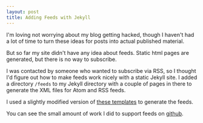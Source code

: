 ```yaml
---
layout: post
title: Adding Feeds with Jekyll
---
```


I'm loving not worrying about my blog getting hacked, though I haven't had a lot of time to turn these ideas for posts into actual published material.

But so far my site didn't have any idea about feeds. Static html pages are generated, but there is no way to subscribe.

I was contacted by someone who wanted to subscribe via RSS, so I thought I'd figure out how to make feeds work nicely with a static Jekyll site. I added a directory `/feeds` to my Jekyll directory with a couple of pages in there to generate the XML files for Atom and RSS feeds.

I used a slightly modified version of [these templates](http://coyled.com/2010/07/05/jekyll-templates-for-atom-rss/) to generate the feeds.

You can see the small amount of work I did to support feeds on [github](https://github.com/darknoon/darknoon.com/commit/88ea154f9e5349b700e9f0b7c702a0b7f8c7b679).
